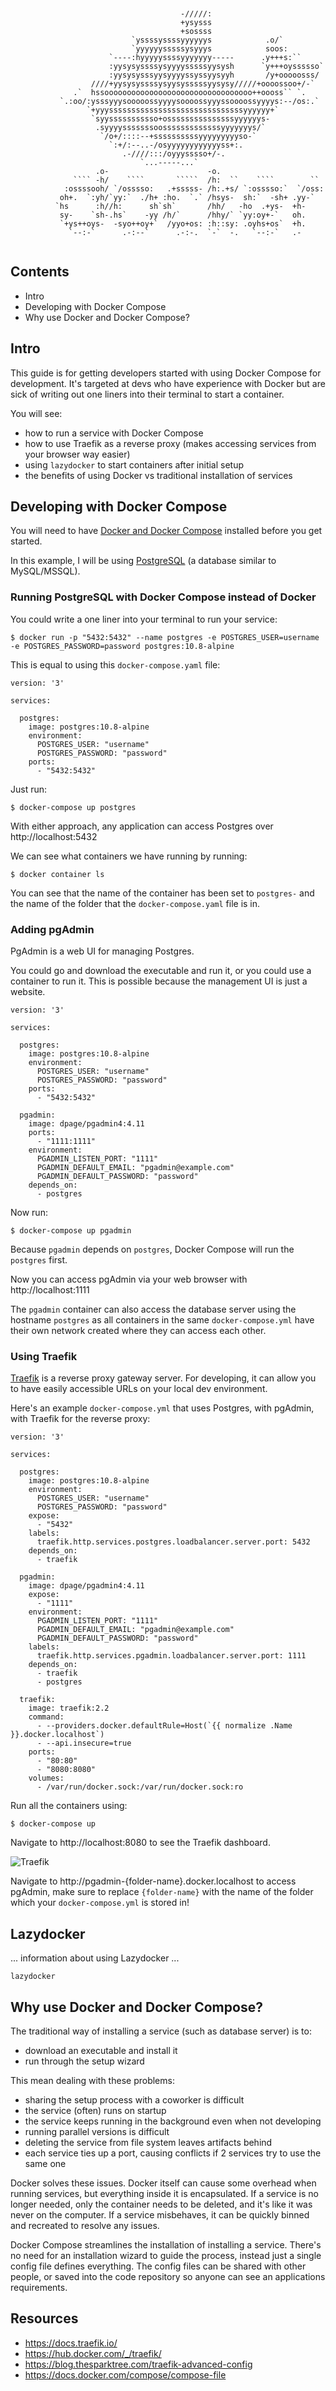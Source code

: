 <pre style="max-height:none;"><code>

                                      -/////:
                                      +ysysss
                                      +sossss
                           `yssssyssssyyyyyys            .o/`
                           `yyyyyysssssysyyys            soos:
                      `----:hyyyyyssssyyyyyyy-----      .y+++s:``
                      :yysysyssssysyyyysssssyysysh      `y+++oyssssso`
                      :yysysysssyysyyyyssyssyysyyh       /y+ooooosss/
                  ////+yysysyssssysyysysssssyysysy/////+oooossoo+/-`
              .`  hssooooooooooooooooooooooooooooooooo++oooss`` `.
           `.:oo/:ysssyyysooooossyyyysoooossyyyssoooossyyyys:--/os:.`
                 `+yyyssssssssssssssssssssssssssssssyyyyyy+`
                  `syysssssssssso+osssssssssssssssyyyyyys-
                   .syyyysssssssoosssssssssssssyyyyyyys/`
                    `/o+/::::--+ssssssssssyyyyyyyyyso-`
                      `:+/:--..-/osyyyyyyyyyyyyss+:.
                         .-////:::/oyyysssso+/-.
                             `...-----...`
                   .o-                      -o.
              ```` -h/    ````       `````  /h:  ``    ````        ``
            :ossssooh/ `/osssso:   .+sssss- /h:.+s/ `:osssso:`  `/oss:
           oh+.  `:yh/`yy:`  ./h+ :ho.  `.` /hsys-  sh:`  -sh+ .yy-`
          `hs      :h//h:      sh`sh`       /hh/   -ho  .+ys-  +h-
           sy-    `sh-.hs`    -yy /h/`      /hhy/` `yy:oy+-`   oh.
           `+ys++oys-  -syo++oy+`  /yyo+os: :h::sy: .oyhs+os`  +h.
             `--:-`      .-:--`      .-:-.  `-`  -.   `--:-`   .-

</code></pre>

## Contents

- Intro
- Developing with Docker Compose
- Why use Docker and Docker Compose?

## Intro

This guide is for getting developers started with using Docker Compose for development. It's targeted at devs who have experience with Docker but are sick of writing out one liners into their terminal to start a container.

You will see:

- how to run a service with Docker Compose
- how to use Traefik as a reverse proxy (makes accessing services from your browser way easier)
- using `lazydocker` to start containers after initial setup
- the benefits of using Docker vs traditional installation of services

## Developing with Docker Compose

You will need to have [Docker and Docker Compose](https://docs.docker.com/get-docker/) installed before you get started.

In this example, I will be using [PostgreSQL](https://www.postgresql.org/) (a database similar to MySQL/MSSQL).

### Running PostgreSQL with Docker Compose instead of Docker

You could write a one liner into your terminal to run your service:

```
$ docker run -p "5432:5432" --name postgres -e POSTGRES_USER=username -e POSTGRES_PASSWORD=password postgres:10.8-alpine
```

This is equal to using this `docker-compose.yaml` file:

```
version: '3'

services:

  postgres:
    image: postgres:10.8-alpine
    environment:
      POSTGRES_USER: "username"
      POSTGRES_PASSWORD: "password"
    ports:
      - "5432:5432"
```

Just run:

```
$ docker-compose up postgres
```

With either approach, any application can access Postgres over http://localhost:5432

We can see what containers we have running by running:

```
$ docker container ls
```

You can see that the name of the container has been set to `postgres-` and the name of the folder that the `docker-compose.yaml` file is in.

### Adding pgAdmin

PgAdmin is a web UI for managing Postgres.

You could go and download the executable and run it, or you could use a container to run it. This is possible because the management UI is just a website.

```
version: '3'

services:

  postgres:
    image: postgres:10.8-alpine
    environment:
      POSTGRES_USER: "username"
      POSTGRES_PASSWORD: "password"
    ports:
      - "5432:5432"

  pgadmin:
    image: dpage/pgadmin4:4.11
    ports:
      - "1111:1111"
    environment:
      PGADMIN_LISTEN_PORT: "1111"
      PGADMIN_DEFAULT_EMAIL: "pgadmin@example.com"
      PGADMIN_DEFAULT_PASSWORD: "password"
    depends_on:
      - postgres
```

Now run:

```
$ docker-compose up pgadmin
```

Because `pgadmin` depends on `postgres`, Docker Compose will run the `postgres` first.

Now you can access pgAdmin via your web browser with http://localhost:1111

The `pgadmin` container can also access the database server using the hostname `postgres` as all containers in the same `docker-compose.yml` have their own network created where they can access each other.

### Using Traefik

[Traefik](https://docs.traefik.io/) is a reverse proxy gateway server. For developing, it can allow you to have easily accessible URLs on your local dev environment.

Here's an example `docker-compose.yml` that uses Postgres, with pgAdmin, with Traefik for the reverse proxy:

```
version: '3'

services:

  postgres:
    image: postgres:10.8-alpine
    environment:
      POSTGRES_USER: "username"
      POSTGRES_PASSWORD: "password"
    expose:
      - "5432"
    labels:
      traefik.http.services.postgres.loadbalancer.server.port: 5432
    depends_on:
      - traefik

  pgadmin:
    image: dpage/pgadmin4:4.11
    expose:
      - "1111"
    environment:
      PGADMIN_LISTEN_PORT: "1111"
      PGADMIN_DEFAULT_EMAIL: "pgadmin@example.com"
      PGADMIN_DEFAULT_PASSWORD: "password"
    labels:
      traefik.http.services.pgadmin.loadbalancer.server.port: 1111
    depends_on:
      - traefik
      - postgres

  traefik:
    image: traefik:2.2
    command:
      - --providers.docker.defaultRule=Host(`{{ normalize .Name }}.docker.localhost`)
      - --api.insecure=true
    ports:
      - "80:80"
      - "8080:8080"
    volumes:
      - /var/run/docker.sock:/var/run/docker.sock:ro
```

Run all the containers using:

```
$ docker-compose up
```

Navigate to http://localhost:8080 to see the Traefik dashboard.

![Traefik](/media/blog/docker/traefik.png)

Navigate to http://pgadmin-{folder-name}.docker.localhost to access pgAdmin, make sure to replace `{folder-name}` with the name of the folder which your `docker-compose.yml` is stored in!

## Lazydocker

... information about using Lazydocker ...

```
lazydocker
```

## Why use Docker and Docker Compose?

The traditional way of installing a service (such as database server) is to:

- download an executable and install it
- run through the setup wizard

This mean dealing with these problems:

- sharing the setup process with a coworker is difficult
- the service (often) runs on startup
- the service keeps running in the background even when not developing
- running parallel versions is difficult
- deleting the service from file system leaves artifacts behind
- each service ties up a port, causing conflicts if 2 services try to use the same one

Docker solves these issues. Docker itself can cause some overhead when running services, but everything inside it is encapsulated. If a service is no longer needed, only the container needs to be deleted, and it's like it was never on the computer. If a service misbehaves, it can be quickly binned and recreated to resolve any issues.

Docker Compose streamlines the installation of installing a service. There's no need for an installation wizard to guide the process, instead just a single config file defines everything. The config files can be shared with other people, or saved into the code repository so anyone can see an applications requirements.

## Resources

- https://docs.traefik.io/
- https://hub.docker.com/_/traefik/
- https://blog.thesparktree.com/traefik-advanced-config
- https://docs.docker.com/compose/compose-file
